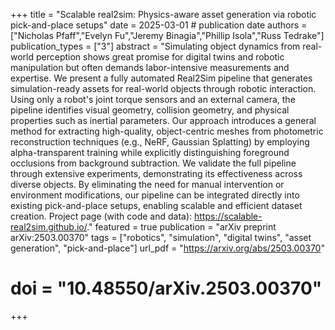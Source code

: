 +++
title = "Scalable real2sim: Physics-aware asset generation via robotic pick-and-place setups"
date = 2025-03-01 # publication date
authors = ["Nicholas Pfaff","Evelyn Fu","Jeremy Binagia","Phillip Isola","Russ Tedrake"]
publication_types = ["3"]
abstract = "Simulating object dynamics from real-world perception shows great promise for digital twins and robotic manipulation but often demands labor-intensive measurements and expertise. We present a fully automated Real2Sim pipeline that generates simulation-ready assets for real-world objects through robotic interaction. Using only a robot's joint torque sensors and an external camera, the pipeline identifies visual geometry, collision geometry, and physical properties such as inertial parameters. Our approach introduces a general method for extracting high-quality, object-centric meshes from photometric reconstruction techniques (e.g., NeRF, Gaussian Splatting) by employing alpha-transparent training while explicitly distinguishing foreground occlusions from background subtraction. We validate the full pipeline through extensive experiments, demonstrating its effectiveness across diverse objects. By eliminating the need for manual intervention or environment modifications, our pipeline can be integrated directly into existing pick-and-place setups, enabling scalable and efficient dataset creation. Project page (with code and data): https://scalable-real2sim.github.io/."
featured = true
publication = "arXiv preprint arXiv:2503.00370"
tags = ["robotics", "simulation", "digital twins", "asset generation", "pick-and-place"]
url_pdf = "https://arxiv.org/abs/2503.00370"
# doi = "10.48550/arXiv.2503.00370"
+++
